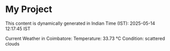 # My Project

This content is dynamically generated in Indian Time (IST): 2025-05-14 12:17:45 IST


Current Weather in Coimbatore:
Temperature: 33.73 °C
Condition: scattered clouds
